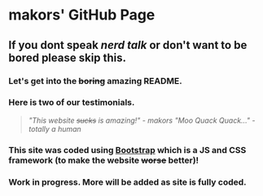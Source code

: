 # makors' **GitHub Page**
## If you dont speak *nerd talk* or don't want to be **bored** please skip this.

### Let's get into the ~~boring~~ amazing README.
### Here is two of our testimonials.

> *"This website ~~sucks~~ is amazing!" - makors*
> *"Moo Quack Quack..." - totally a human*

### This site was coded using [Bootstrap](https://getbootstrap.com) which is a JS and CSS framework **(to make the website ~~worse~~ better)**!

### Work in progress. More will be added as site is fully coded.